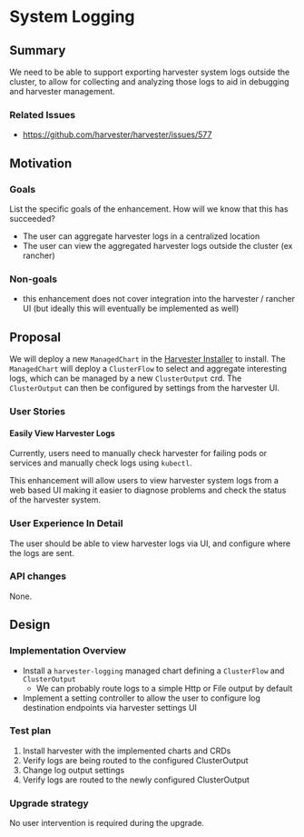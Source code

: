 # System Logging

## Summary

We need to be able to support exporting harvester system logs outside the cluster, to allow for collecting and analyzing those logs to aid in debugging and harvester management. 

### Related Issues

- https://github.com/harvester/harvester/issues/577

## Motivation

### Goals

List the specific goals of the enhancement. How will we know that this has succeeded?

- The user can aggregate harvester logs in a centralized location
- The user can view the aggregated harvester logs outside the cluster (ex rancher)

### Non-goals

- this enhancement does not cover integration into the harvester / rancher UI (but ideally this will eventually be implemented as well)

## Proposal

We will deploy a new `ManagedChart` in the [Harvester Installer](https://github.com/harvester/harvester-installer) to
install. The `ManagedChart` will deploy a `ClusterFlow` to select and aggregate interesting logs, which can be managed
by a new `ClusterOutput` crd. The `ClusterOutput` can then be configured by settings from the harvester UI.

### User Stories

#### Easily View Harvester Logs

Currently, users need to manually check harvester for failing pods or services and manually check logs using `kubectl`. 

This enhancement will allow users to view harvester system logs from a web based UI making it easier to diagnose
problems and check the status of the harvester system.

### User Experience In Detail

The user should be able to view harvester logs via UI, and configure where the logs are sent.

### API changes

None.

## Design

### Implementation Overview

- Install a `harvester-logging` managed chart defining a `ClusterFlow` and `ClusterOutput`
  - We can probably route logs to a simple Http or File output by default
- Implement a setting controller to allow the user to configure log destination endpoints via harvester settings UI

### Test plan

1. Install harvester with the implemented charts and CRDs
2. Verify logs are being routed to the configured ClusterOutput
3. Change log output settings
4. Verify logs are routed to the newly configured ClusterOutput

### Upgrade strategy

No user intervention is required during the upgrade.
